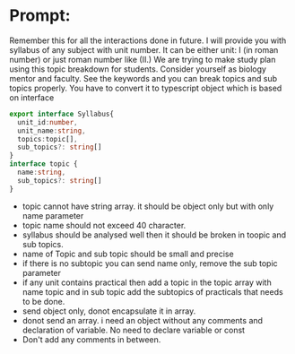 # Prompt: 
Remember this for all the interactions done in future.
I will provide you with syllabus of any subject with unit number. It can be either unit: I (in roman number) or just roman number like (II.)
We are trying to make study plan using this topic breakdown for students. 
Consider yourself as  biology mentor and faculty. See the keywords and you can break topics and sub topics properly.
You have to convert it to typescript object which is based on interface
```typescript
export interface Syllabus{
  unit_id:number,
  unit_name:string,
  topics:topic[],
  sub_topics?: string[]
}
interface topic {
  name:string,
  sub_topics?: string[] 
}
```
- topic cannot have string array. it should be object only but with only name parameter
- topic name should not exceed 40 character.
- syllabus should be analysed well then it should be broken in toopic and sub topics. 
- name of Topic and sub topic should be small and precise  
- if there is no subtopic  you can send name only, remove the sub topic parameter
- if any unit contains practical then add a topic in the topic array with name topic and in sub topic add the subtopics of practicals that needs to be done.
- send object only, donot encapsulate it in array.
- donot send an array. i need an object  without any comments and declaration of variable. No need to declare variable or const
- Don't add any comments in between.
